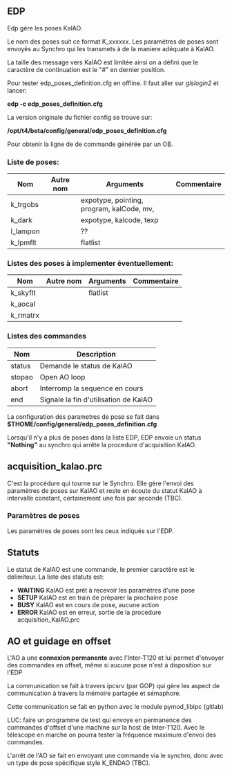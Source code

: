 ## EDP

Edp gère les poses KalAO.

Le nom des poses suit ce format K_xxxxxx. Les paramètres de poses sont envoyés au Synchro qui les transmets à de la maniere adéquate à KalAO.

La taille des message vers KalAO est limitée ainsi on a défini que le caractère de continuation est le "#" en dernier position.

Pour tester edp_poses_definition.cfg en offline. Il faut aller sur *glslogin2* et lancer:

**edp -c edp_poses_definition.cfg**

La version originale du fichier config se trouve sur:

**/opt/t4/beta/config/general/edp_poses_definition.cfg**

Pour obtenir la ligne de de commande générée par un OB.
### Liste de poses:

| Nom	   | Autre nom	| Arguments | Commentaire   |
|----------|-----------|-----------|----|
| k_trgobs |           |  expotype, pointing, program, kalCode, mv,       |       |
| k_dark   |           |  expotype, kalcode, texp     |        |
| l_lampon |           | ?? | |
| k_lpmflt |           | flatlist     |         |


### Listes des poses à implementer éventuellement:

| Nom	    | Autre nom	| Arguments | Commentaire   |
|-----------|-----------|-----------|----|
|  k_skyflt |           | flatlist     |         |
|  k_aocal  |           |        |       |
|  k_rmatrx |           |        |       |



### Listes des commandes

| Nom    | Description |
|--------|-------------|
| status | Demande le status de KalAO |
| stopao | Open AO loop |
| abort  | Interromp la sequence en cours |
| end    | Signale la fin d'utilisation de KalAO  |


La configuration des parametres de pose se fait dans **$THOME/config/general/edp_poses_definition.cfg**

Lorsqu'il n'y a plus de poses dans la liste EDP, EDP envoie un status **"Nothing"** au synchro qui arrête la procedure d'acquisition KalAO.


## acquisition_kalao.prc

C'est la procédure qui tourne sur le Synchro. Elle gère l'envoi des paramètres de poses sur KalAO et reste en écoute du statut KalAO à intervalle constant, certainement une fois par seconde (TBC).

### Paramètres de poses

Les paramètres de poses sont les ceux indiqués sur l'EDP.


## Statuts

Le statut de KalAO est une commande, le premier caractère est le delimiteur. La liste des statuts est:

* **WAITING** KalAO est prêt à recevoir les paramètres d'une pose
* **SETUP** KalAO est en train de préparer la prochaine pose
* **BUSY** KalAO est en cours de pose, aucune action
* **ERROR** KalAO est en erreur, sortie de la procedure acquisition_KalAO.prc


## AO et guidage en offset

L'AO a une **connexion permanente** avec l'Inter-T120 et lui permet d'envoyer des commandes en offset, même si aucune pose n'est à disposition sur l'EDP

La communication se fait à travers ipcsrv (par GOP) qui gère les aspect de communication à travers la mémoire partagée et sémaphore.

Cette communication se fait en python avec le module pymod_libipc (gitlab)

LUC: faire un programme de test qui envoye en permanence des commandes d'offset d'une machine sur la host de Inter-T120. Avec le télescope en marche on pourra tester la fréquence maximum d'envoi des commandes.



L'arrêt de l'AO se fait en envoyant une commande via le synchro, donc avec un type de pose spécifique style K_ENDAO (TBC).
